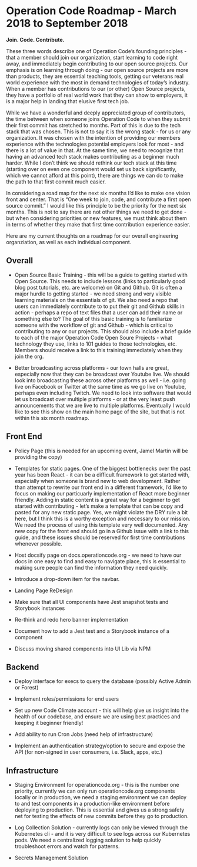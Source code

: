 # Operation Code Roadmap - March 2018 to September 2018

**Join. Code. Contribute.**

These three words describe one of Operation Code’s founding principles - that a member should join our organization, start learning to code right away, and immediately begin contributing to our open source projects.  Our emphasis is on learning through doing - our open source projects are more than products, they are essential teaching tools, getting our veterans real world experience with the most in demand technologies of today’s industry.  When a member has contributions to our (or other) Open Source projects, they have a portfolio of real world work that they can show to employers, it is a major help in landing that elusive first tech job.

While we have a wonderful and deeply appreciated group of contributors, the time between when someone joins Operation Code to when they submit their first commit has stretched to months.  Part of this is due to the tech stack that was chosen.  This is not to say it is the wrong stack - for us or any organization.  It was chosen with the intention of providing our members experience with the technologies potential employers look for most - and there is a lot of value in that.  At the same time, we need to recognize that having an advanced tech stack makes contributing as a beginner much harder.  While I don’t think we should rethink our tech stack at this time (starting over on even one component would set us back significantly, which we cannot afford at this point), there are things we can do to make the path to that first commit much easier.

In considering a road map for the next six months I’d like to make one vision front and center.  That is “One week to join, code, and contribute a first open source commit.”  I would like this principle to be the priority for the next six months.  This is not to say there are not other things we need to get done - but when considering priorities or new features, we must think about them in terms of whether they make that first time contribution experience easier.

Here are my current thoughts on a roadmap for our overall engineering organziation, as well as each individual component.

## Overall

* Open Source Basic Training - this will be a guide to getting started with Open Source.  This needs to include lessons (links to particularly good blog post tutorials, etc. are welcome) on Git and Github.  Git is often a major hurdle to getting started - we need strong and very visible learning materials on the essentials of git.  We also need a repo that users can immediately contribute to to put their git and Github skills in action - perhaps a repo of text files that a user can add their name or something else to?  The goal of this basic training is to familiarize someone with the workflow of git and Github - which is critical to contributing to any or our projects.  This should also include a brief guide to each of the major Operation Code Open Soure Projects - what technology they use, links to 101 guides to those technologies, etc.  Members should receive a link to this training immediately when they join the org.

* Better broadcasting across platforms - our town halls are great, especially now that they can be broadcast over Youtube live.  We should look into broadcasting these across other platforms as well - i.e. going live on Facebook or Twitter at the same time as we go live on Youtube, perhaps even including Twitch.  We need to look into software that would let us broadcast over multiple platforms - or at the very least push announcements that we are live to multiple platforms.  Eventually I would like to see this show on the main home page of the site, but that is not within this six month roadmap. 

## Front End

* Policy Page (this is needed for an upcoming event, Jamel Martin will be providing the copy)

* Templates for static pages.  One of the biggest bottlenecks over the past year has been React - it can be a difficult framework to get started with, especially when someone is brand new to web development.  Rather than attempt to rewrite our front end in a different framework, I’d like to focus on making our particuarly implementation of React more beginner friendly.  Adding in static content is a great way for a beginner to get started with contributing - let’s make a template that can be copy and pasted for any new static page.  Yes, we might violate the DRY rule a bit here, but I think this is a worthy exception and necessary to our mission.  We need the process of using this template very well documented.  Any new copy for the front end should go in a Github issue with a link to this guide, and these issues should be reserved for first time contributions whenever possible.

* Host docsify page on docs.operationcode.org - we need to have our docs in one easy to find and easy to navigate place, this is essential to making sure people can find the information they need quickly.  

* Introduce a drop-down item for the navbar.

* Landing Page ReDesign

* Make sure that all UI components have Jest snapshot tests and Storybook instances

* Re-think and redo hero banner implementation

* Document how to add a Jest test and a Storybook instance of a component

* Discuss moving shared components into UI Lib via NPM

## Backend

* Deploy interface for execs to query the database (possibly Active Admin or Forest)

* Implement roles/permissions for end users

* Set up new Code Climate account - this will help give us insight into the health of our codebase, and ensure we are using best practices and keeping it beginner friendly!

* Add ability to run Cron Jobs (need help of infrastructure)

* Implement an authentication strategy/option to secure and expose the API (for non-signed in user consumers, i.e. Slack, apps, etc.)

## Infrastructure

* Staging Environment for operationcode.org - this is the number one priority, currently we can only run operationcode.org components locally or in production, we need a staging environment we can deploy to and test components in a production-like environment before deploying to production.  This is essential and gives us a strong safety net for testing the effects of new commits before they go to production.

* Log Collection Solution - currently logs can only be viewed through the Kubernetes cli - and it is very difficult to see logs across our Kubernetes pods.  We need a centralized logging solution to help quickly troubleshoot errors and watch for patterns.

* Secrets Management Solution